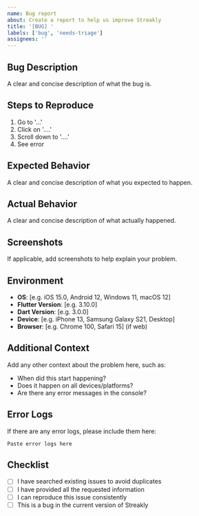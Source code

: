 ```yaml
---
name: Bug report
about: Create a report to help us improve Streakly
title: '[BUG] '
labels: ['bug', 'needs-triage']
assignees: ''
---
```


## Bug Description
A clear and concise description of what the bug is.

## Steps to Reproduce
1. Go to '...'
2. Click on '....'
3. Scroll down to '....'
4. See error

## Expected Behavior
A clear and concise description of what you expected to happen.

## Actual Behavior
A clear and concise description of what actually happened.

## Screenshots
If applicable, add screenshots to help explain your problem.

## Environment
- **OS**: [e.g. iOS 15.0, Android 12, Windows 11, macOS 12]
- **Flutter Version**: [e.g. 3.10.0]
- **Dart Version**: [e.g. 3.0.0]
- **Device**: [e.g. iPhone 13, Samsung Galaxy S21, Desktop]
- **Browser**: [e.g. Chrome 100, Safari 15] (if web)

## Additional Context
Add any other context about the problem here, such as:
- When did this start happening?
- Does it happen on all devices/platforms?
- Are there any error messages in the console?

## Error Logs
If there are any error logs, please include them here:

```
Paste error logs here
```

## Checklist
- [ ] I have searched existing issues to avoid duplicates
- [ ] I have provided all the requested information
- [ ] I can reproduce this issue consistently
- [ ] This is a bug in the current version of Streakly
